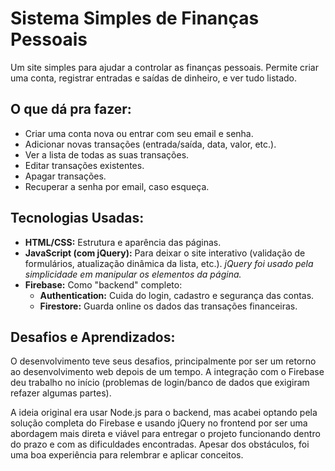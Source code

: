 # Sistema Simples de Finanças Pessoais

Um site simples para ajudar a controlar as finanças pessoais. Permite criar uma conta, registrar entradas e saídas de dinheiro, e ver tudo listado.

## O que dá pra fazer:

*   Criar uma conta nova ou entrar com seu email e senha.
*   Adicionar novas transações (entrada/saída, data, valor, etc.).
*   Ver a lista de todas as suas transações.
*   Editar transações existentes.
*   Apagar transações.
*   Recuperar a senha por email, caso esqueça.

## Tecnologias Usadas:

*   **HTML/CSS:** Estrutura e aparência das páginas.
*   **JavaScript (com jQuery):** Para deixar o site interativo (validação de formulários, atualização dinâmica da lista, etc.). *jQuery foi usado pela simplicidade em manipular os elementos da página.*
*   **Firebase:** Como "backend" completo:
    *   **Authentication:** Cuida do login, cadastro e segurança das contas.
    *   **Firestore:** Guarda online os dados das transações financeiras.

## Desafios e Aprendizados:

O desenvolvimento teve seus desafios, principalmente por ser um retorno ao desenvolvimento web depois de um tempo. A integração com o Firebase deu trabalho no início (problemas de login/banco de dados que exigiram refazer algumas partes).

A ideia original era usar Node.js para o backend, mas acabei optando pela solução completa do Firebase e usando jQuery no frontend por ser uma abordagem mais direta e viável para entregar o projeto funcionando dentro do prazo e com as dificuldades encontradas. Apesar dos obstáculos, foi uma boa experiência para relembrar e aplicar conceitos.
